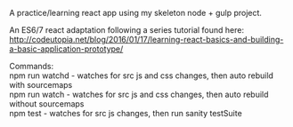A practice/learning react app using my skeleton node + gulp project.      

An ES6/7 react adaptation following a series tutorial found here:    
http://codeutopia.net/blog/2016/01/17/learning-react-basics-and-building-a-basic-application-prototype/     

Commands:     
npm run watchd - watches for src js and css changes, then auto rebuild with
sourcemaps   
npm run watch - watches for src js and css changes, then auto rebuild
without sourcemaps        
npm test - watches for src js changes, then run sanity testSuite      
